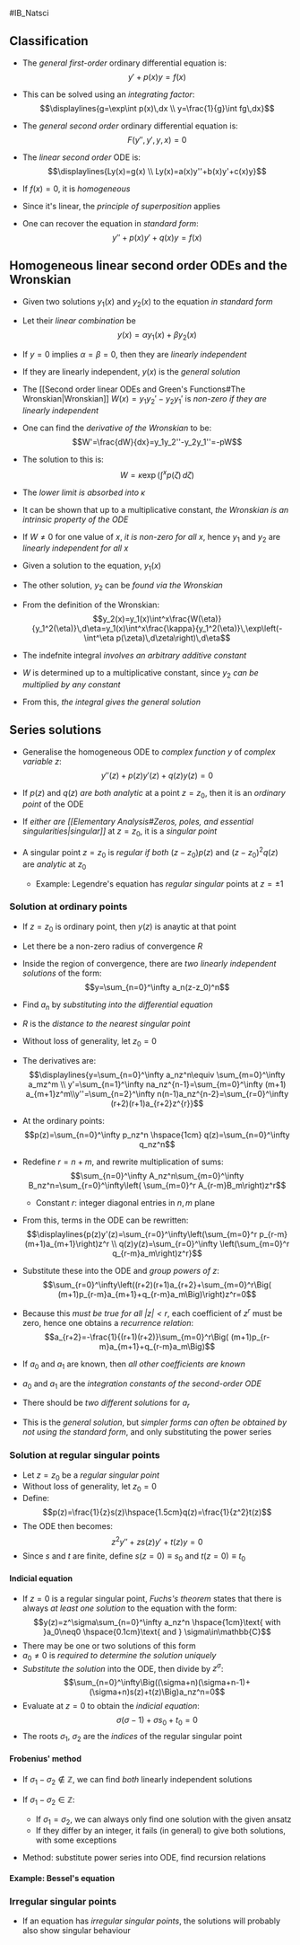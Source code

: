#IB_Natsci 

## Classification
- The _general first-order_ ordinary differential equation is:
$$y'+p(x)y=f(x)$$
- This can be solved using an _integrating factor_:
$$\displaylines{g=\exp\int p(x)\,dx \\ y=\frac{1}{g}\int fg\,dx}$$
- The _general second order_ ordinary differential equation is:
$$F(y'',y',y,x)=0$$
- The _linear second order_ ODE is:
$$\displaylines{Ly(x)=g(x) \\ Ly(x)=a(x)y''+b(x)y'+c(x)y}$$
- If $f(x)=0$, it is _homogeneous_
- Since it's linear, the _principle of superposition_ applies

- One can recover the equation in _standard form_:
$$y''+p(x)y'+q(x)y=f(x)$$

## Homogeneous linear second order ODEs and the Wronskian
- Given two solutions $y_1(x)$ and $y_2(x)$ to the equation _in standard form_
- Let their _linear combination_ be
$$y(x)=\alpha y_1(x)+\beta y_2(x)$$
- If $y=0$ implies $\alpha=\beta=0$, then they are _linearly independent_
- If they are linearly independent, $y(x)$ is the _general solution_

- The [[Second order linear ODEs and Green's Functions#The Wronskian|Wronskian]] $W(x)=y_1y_2'-y_2y_1'$ is _non-zero if they are linearly independent_

- One can find the _derivative of the Wronskian_ to be:
$$W'=\frac{dW}{dx}=y_1y_2''-y_2y_1''=-pW$$
- The solution to this is:
$$W=\kappa\exp\left(\int^xp(\zeta)\,d\zeta\right)$$
- The _lower limit is absorbed into $\kappa$_
- It can be shown that up to a multiplicative constant, _the Wronskian is an intrinsic property of the ODE_
- If $W\neq0$ for one value of $x$, _it is non-zero for all $x$_, hence $y_1$ and $y_2$ are _linearly independent for all $x$_

- Given a solution to the equation, $y_1(x)$
- The other solution, $y_2$ can be _found via the Wronskian_
- From the definition of the Wronskian:
$$y_2(x)=y_1(x)\int^x\frac{W(\eta)}{y_1^2(\eta)}\,d\eta=y_1(x)\int^x\frac{\kappa}{y_1^2(\eta)}\,\exp\left(-\int^\eta p(\zeta)\,d\zeta\right)\,d\eta$$
- The indefnite integral _involves an arbitrary additive constant_
- $W$ is determined up to a multiplicative constant, since $y_2$ _can be multiplied by any constant_
- From this, _the integral gives the general solution_


## Series solutions
- Generalise the homogeneous ODE to _complex function_ $y$ of _complex variable_ $z$:
$$y''(z)+p(z)y'(z)+q(z)y(z)=0$$
- If $p(z)$ and $q(z)$ _are both analytic_ at a point $z=z_0$, then it is an _ordinary point_ of the ODE
- If _either are [[Elementary Analysis#Zeros, poles, and essential singularities|singular]]_ at $z=z_0$, it is a _singular point_

- A singular point $z=z_0$ is _regular if both_ $(z-z_0)p(z)$ and $(z-z_0)^2q(z)$ are _analytic_ at $z_0$
	- Example: Legendre's equation has _regular singular_ points at $z=\pm1$

### Solution at ordinary points
- If $z=z_0$ is ordinary point, then $y(z)$ is anaytic at that point
- Let there be a non-zero radius of convergence $R$
- Inside the region of convergence, there are _two linearly independent solutions_ of the form:
$$y=\sum_{n=0}^\infty a_n(z-z_0)^n$$
- Find $a_n$ by _substituting into the differential equation_
- $R$ is the _distance to the nearest singular point_
- Without loss of generality, let $z_0=0$
- The derivatives are:
$$\displaylines{y=\sum_{n=0}^\infty a_nz^n\equiv \sum_{m=0}^\infty a_mz^m \\ y'=\sum_{n=1}^\infty na_nz^{n-1}=\sum_{m=0}^\infty (m+1) a_{m+1}z^m\\y''=\sum_{n=2}^\infty n(n-1)a_nz^{n-2}=\sum_{r=0}^\infty (r+2)(r+1)a_{r+2}z^{r}}$$

- At the ordinary points:
$$p(z)=\sum_{n=0}^\infty p_nz^n \hspace{1cm} q(z)=\sum_{n=0}^\infty q_nz^n$$
- Redefine $r=n+m$, and rewrite multiplication of sums:
$$\sum_{n=0}^\infty A_nz^n\sum_{m=0}^\infty B_nz^n=\sum_{r=0}^\infty\left( \sum_{m=0}^r A_{r-m}B_m\right)z^r$$
	- Constant $r$: integer diagonal entries in $n,m$ plane

- From this, terms in the ODE can be rewritten:
$$\displaylines{p(z)y'(z)=\sum_{r=0}^\infty\left(\sum_{m=0}^r p_{r-m}(m+1)a_{m+1}\right)z^r \\ q(z)y(z)=\sum_{r=0}^\infty \left(\sum_{m=0}^r q_{r-m}a_m\right)z^r}$$
- Substitute these into the ODE and _group powers of $z$_:
$$\sum_{r=0}^\infty\left((r+2)(r+1)a_{r+2}+\sum_{m=0}^r\Big( (m+1)p_{r-m}a_{m+1}+q_{r-m}a_m\Big)\right)z^r=0$$
- Because this _must be true for all $|z|<r$_, each coefficient of $z^r$ must be zero, hence one obtains a _recurrence relation_:
$$a_{r+2}=-\frac{1}{(r+1)(r+2)}\sum_{m=0}^r\Big( (m+1)p_{r-m}a_{m+1}+q_{r-m}a_m\Big)$$
- If $a_0$ and $a_1$ are known, then _all other coefficients are known_
- $a_0$ and $a_1$ are the _integration constants of the second-order ODE_
- There should be _two different solutions_ for $a_r$ 

- This is the _general solution_, but _simpler forms can often be obtained by not using the standard form_, and only substituting the power series

### Solution at regular singular points
- Let $z=z_0$ be a _regular singular point_
- Without loss of generality, let $z_0=0$
- Define:
$$p(z)=\frac{1}{z}s(z)\hspace{1.5cm}q(z)=\frac{1}{z^2}t(z)$$
- The ODE then becomes:
$$z^2y''+zs(z)y'+t(z)y=0$$
- Since $s$ and $t$ are finite, define $s(z=0)\equiv s_0$ and $t(z=0)\equiv t_0$

#### Indicial equation
- If $z=0$ is a regular singular point, _Fuchs's theorem_ states that there is always _at least one solution_ to the equation with the form:
$$y(z)=z^\sigma\sum_{n=0}^\infty a_nz^n \hspace{1cm}\text{ with }a_0\neq0 \hspace{0.1cm}\text{ and } \sigma\in\mathbb{C}$$
- There may be one or two solutions of this form
- $a_0\neq0$ is _required to determine the solution uniquely_
- _Substitute the solution_ into the ODE, then divide by $z^\sigma$:
$$\sum_{n=0}^\infty\Big((\sigma+n)(\sigma+n-1)+(\sigma+n)s(z)+t(z)\Big)a_nz^n=0$$
- Evaluate at $z=0$ to obtain the _indicial equation_:
$$\sigma(\sigma-1)+\sigma s_0+t_0=0$$
- The roots $\sigma_1$, $\sigma_2$ are the _indices_ of the regular singular point

#### Frobenius' method
- If $\sigma_1-\sigma_2\notin \mathbb{Z}$, we can find _both_ linearly independent solutions
- If $\sigma_1-\sigma_2\in\mathbb{Z}$:
	- If $\sigma_1=\sigma_2$, we can always only find one solution with the given ansatz
	- If they differ by an integer, it fails (in general) to give both solutions, with some exceptions

- Method: substitute power series into ODE, find recursion relations

#### Example: Bessel's equation


### Irregular singular points
- If an equation has _irregular singular points_, the solutions will probably also show singular behaviour